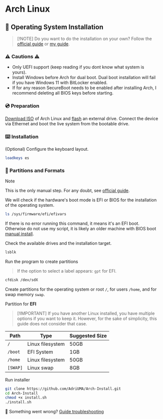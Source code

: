 # Arch Linux

## 🤖 Operating System Installation

> [!NOTE] Do you want to do the installation on your own? Follow the [official guide](https://wiki.archlinux.org/title/Installation_guide) or [my guide](https://github.com/AdriUMA/Arch-Install/blob/main/README.guide.md).

### ⚠️ Cautions ⚠️

- Only UEFI support (keep reading if you dont know what system is yours).
- Install Windows before Arch for dual boot. Dual boot installation will fail if you have Windows 11 with BitLocker enabled.
- If for any reason SecureBoot needs to be enabled after installing Arch, I recommend deleting all BIOS keys before starting.

### 💿 Preparation

[Download ISO](https://archlinux.org/download/) of Arch Linux and [flash](https://www.balena.io/etcher) an external drive.
Connect the device via Ethernet and boot the live system from the bootable drive.

### ⌨️ Installation

(Optional) Configure the keyboard layout.

```sh
loadkeys es
```

### 🦿 Partitions and Formats

> [!NOTE]
> This is the only manual step.
> For any doubt, see [official guide](https://wiki.archlinux.org/title/Installation_guide).

We will check if the hardware's boot mode is EFI or BIOS for the installation of the operating system.

```sh
ls /sys/firmware/efi/efivars
```

If there is no error running this command, it means it's an EFI boot. Otherwise do not use my script, it is likely an older machine with BIOS boot [manual install](https://github.com/AdriUMA/Arch-Install/blob/main/README.guide.md#-partitions-and-formats).

Check the available drives and the installation target.

```sh
lsblk
```

Run the program to create partitions

> If the option to select a label appears: `gpt` for EFI.

```sh
cfdisk /dev/sdX
```

Create partitions for the operating system or root `/`, for users `/home`, and for swap memory `swap`.

Partition for **EFI**

> [!IMPORTANT] If you have another Linux installed, you have multiple options if you want to keep it. However, for the sake of simplicity, this guide does not consider that case.

| Path     | Type             | Suggested Size |
| -------- | ---------------- | -------------- |
| `/`      | Linux filesystem | 50GB           |
| `/boot`  | EFI System       | 1GB            |
| `/home`  | Linux filesystem | 50GB           |
| `[SWAP]` | Linux swap       | 8GB            |

Run installer

```sh
git clone https://github.com/AdriUMA/Arch-Install.git
cd Arch-Install
chmod +x install.sh
./install.sh
```

🔴 Something went wrong? [Guide troubleshooting](https://github.com/AdriUMA/Arch-Install/blob/main/README.guide.md#troubleshooting)
